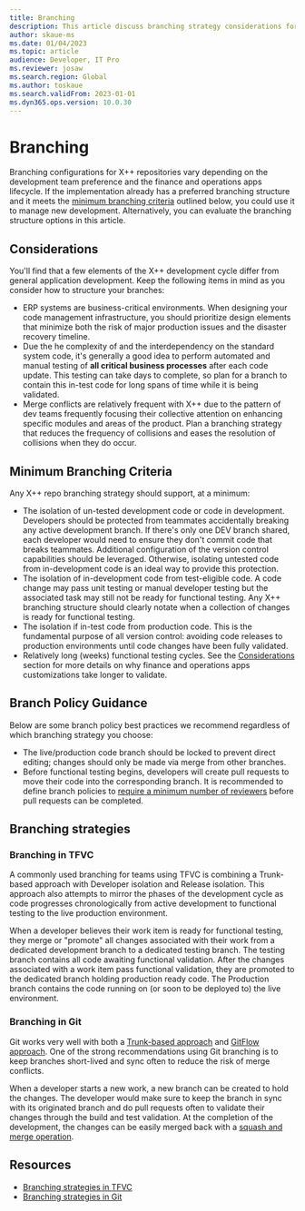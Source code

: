 ```yaml
---
title: Branching
description: This article discuss branching strategy considerations for X++ development.
author: skaue-ms
ms.date: 01/04/2023
ms.topic: article
audience: Developer, IT Pro
ms.reviewer: josaw
ms.search.region: Global
ms.author: toskaue
ms.search.validFrom: 2023-01-01
ms.dyn365.ops.version: 10.0.30
---
```

# Branching

Branching configurations for X++ repositories vary depending on the development team preference and the finance and operations apps lifecycle. If the implementation already has a preferred branching structure and it meets the [minimum branching criteria](#minimum-branching-criteria) outlined below, you could use it to manage new development. Alternatively, you can evaluate the branching structure options in this article.

## Considerations

You'll find that a few elements of the X++ development cycle differ from general application development. Keep the following items in mind as you consider how to structure your branches:

- ERP systems are business-critical environments. When designing your code management infrastructure, you should prioritize design elements that minimize both the risk of major production issues and the disaster recovery timeline.
- Due the he complexity of and the interdependency on the standard system code, it's generally a good idea to perform automated and manual testing of **all critical business processes** after each code update. This testing can take days to complete, so plan for a branch to contain this in-test code for long spans of time while it is being validated.
- Merge conflicts are relatively frequent with X++ due to the pattern of dev teams frequently focusing their collective attention on enhancing specific modules and areas of the product. Plan a branching strategy that reduces the frequency of collisions and eases the resolution of collisions when they do occur.

## Minimum Branching Criteria

Any X++ repo branching strategy should support, at a minimum:

- The isolation of un-tested development code or code in development. Developers should be protected from teammates accidentally breaking any active development branch. If there's only one DEV branch shared, each developer would need to ensure they don't commit code that breaks teammates. Additional configuration of the version control capabilities should be leveraged. Otherwise, isolating untested code from in-development code is an ideal way to provide this protection. 
- The isolation of in-development code from test-eligible code. A code change may pass unit testing or manual developer testing but the associated task may still not be ready for functional testing. Any X++ branching structure should clearly notate when a collection of changes is ready for functional testing.
- The isolation if in-test code from production code. This is the fundamental purpose of all version control: avoiding code releases to production environments until code changes have been fully validated.
- Relatively long (weeks) functional testing cycles. See the [Considerations](#considerations) section for more details on why finance and operations apps customizations take longer to validate.

## Branch Policy Guidance

Below are some branch policy best practices we recommend regardless of which branching strategy you choose:

- The live/production code branch should be locked to prevent direct editing; changes should only be made via merge from other branches.
- Before functional testing begins, developers will create pull requests to move their code into the corresponding branch. It is recommended to define branch policies to [require a minimum number of reviewers](https://learn.microsoft.com/en-us/azure/devops/repos/git/branch-policies?view=azure-devops&tabs=browser#require-a-minimum-number-of-reviewers) before pull requests can be completed.

## Branching strategies

### Branching in TFVC

A commonly used branching for teams using TFVC is combining a Trunk-based approach with Developer isolation and Release isolation. This approach also attempts to mirror the phases of the development cycle as code progresses chronologically from active development to functional testing to the live production environment.

When a developer believes their work item is ready for functional testing, they merge or "promote" all changes associated with their work from a dedicated development branch to a dedicated testing branch. The testing branch contains all code awaiting functional validation. After the changes associated with a work item pass functional validation, they are promoted to the dedicated branch holding production ready code. The Production branch contains the code running on (or soon to be deployed to) the live environment.

### Branching in Git

Git works very well with both a [Trunk-based approach](/devops/develop/how-microsoft-develops-devops) and [GitFlow approach](/devops/develop/how-microsoft-develops-devops#differences-from-github-flow). One of the strong recommendations using Git branching is to keep branches short-lived and sync often to reduce the risk of merge conflicts.

When a developer starts a new work, a new branch can be created to hold the changes. The developer would make sure to keep the branch in sync with its originated branch and do pull requests often to validate their changes through the build and test validation. At the completion of the development, the changes can be easily merged back with a [squash and merge operation](/azure/devops/repos/git/merging-with-squash?view=azure-devops&preserve-view=true). 

## Resources

- [Branching strategies in TFVC](/azure/devops/repos/tfvc/branching-strategies-with-tfvc?view=azure-devops&preserve-view=true)
- [Branching strategies in Git](/azure/devops/repos/tfvc/branching-strategies-with-tfvc?view=azure-devops&preserve-view=true)

